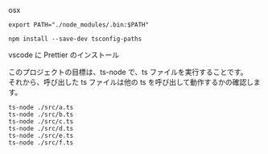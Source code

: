 osx

```
export PATH="./node_modules/.bin:$PATH"
```

```
npm install --save-dev tsconfig-paths
```

vscode に Prettier のインストール

このプロジェクトの目標は、ts-node で、ts ファイルを実行することです。  
それから、呼び出した ts ファイルは他の ts を呼び出して動作するかの確認します。

```
ts-node ./src/a.ts
ts-node ./src/b.ts
ts-node ./src/c.ts
ts-node ./src/d.ts
ts-node ./src/e.ts
ts-node ./src/f.ts
```
